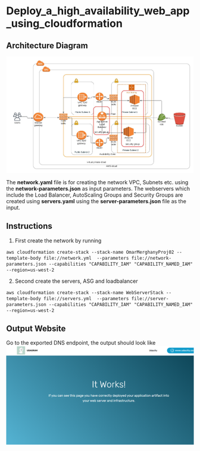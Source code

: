 # Deploy_a_high_availability_web_app_using_cloudformation

## Architecture Diagram

![Diagram](HighlyAvailableWebApplication.jpeg)

The **network.yaml** file is for creating the network VPC, Subnets etc. using the **network-parameters.json** as input parameters.
The webservers which include the Load Balancer, AutoScaling Groups and Security Groups are created using **servers.yaml** using the **server-parameters.json** file as the input.

## Instructions

1. First create the network by running
```
aws cloudformation create-stack --stack-name OmarMerghanyProj02 --template-body file://network.yml  --parameters file://network-parameters.json --capabilities "CAPABILITY_IAM" "CAPABILITY_NAMED_IAM"  --region=us-west-2
```
2. Second create the servers, ASG and loadbalancer
```
aws cloudformation create-stack --stack-name WebServerStack --template-body file://servers.yml  --parameters file://server-parameters.json --capabilities "CAPABILITY_IAM" "CAPABILITY_NAMED_IAM" --region=us-west-2
```
## Output Website
Go to the exported DNS endpoint, the output should look like
![Diagram](outputWebsite.PNG)